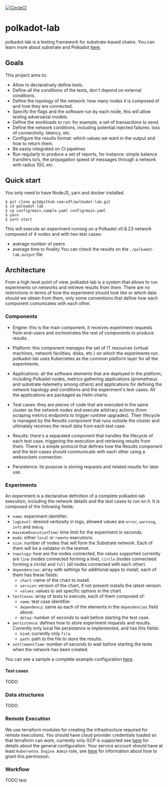 [![CircleCI](https://circleci.com/gh/w3f/polkadot-lab.svg?style=svg)](https://circleci.com/gh/w3f/polkadot-lab)

# polkadot-lab

polkadot-lab is a testing framework for substrate-based chains. You can learn
more about substrate and Polkadot [here](https://wiki.polkadot.network/).

## Goals

This project aims to:

* Allow to declaratively define tests.
* Define all the conditions of the tests, don't depend on external conditions.
* Define the topology of the network: how many nodes it is composed of and how
they are connected.
* Specify the flags and the software run by each node, this will allow testing
adversarial models.
* Define the workloads to run: for example, a set of transactions to send.
* Define the network conditions, including potential injected failures: loss of
connectivity, latency, etc.
* Configure the results format: which values we want in the output and how to
return them.
* Be easily integrated on CI pipelines
* Run regularly to produce a set of reports, for instance: simple balance transfers
tx/s, the propagation speed of messages through a network with radius 100, etc.

## Quick start

You only need to have NodeJS, yarn and docker installed.

```
$ git clone git@github.com:w3f/polkadot-lab.git
$ cd polkadot-lab
$ cp config/main.sample.yaml config/main.yaml
$ yarn
$ yarn start
```
This will execute an experiment running on a Polkadot v0.8.23 network composed
of 4 nodes and with two test cases:
* average number of peers
* average time to finality
You can check the results on the `./polkadot-lab.output` file

## Architecture

From a high level point of view, polkadot-lab is a system that allows to run
experiments on networks and retrieve results from them. There are no restrictions
in terms of how the experiment should look like or which data should we obtain
from them, only some conventions that define how each component comunicates with
each other.

### Components

* Engine: this is the main component, it receives experiment requests from end-users
and orchestrates the rest of components to produce results.

* Platform: this component manages the set of IT resources (virtual machines, network
facilities, disks, etc.) on which the experiments run. polkadot-lab uses
Kubernetes as the common platform layer for all the experiments.

* Applications: all the software elements that are deployed in the platform,
including Polkadot nodes, metrics gathering applications (prometheus and
substrate-telemetry among others) and applications for defining the network
topology and conditions and the experiment's test cases. All the applications
are packaged as Helm charts.

* Test cases: they are pieces of code that are executed in the same cluster as
the network nodes and execute arbitrary actions (from scraping metrics endpoints
to trigger runtime upgrades). Their lifecycle is managed by the Results component
that runs outside the cluster and ultimately receives the result data from each
test case.

* Results: there's a separated component that handles the lifecycle of each test
case, triggering the execution and retrieving results from them. There's a simple
protocol that defines how the Results component and the test-cases should
communicate with each other using a websockets connection.

* Persistence: its purpose is storing requests and related results for later use.

### Experiments

An experiment is a declarative definition of a complete polkadot-lab execution,
including the network details and the test cases to run on it. It is composed of
the following fields:

* `name`: experiment identifier.
* `logLevel`: desired verbosity in logs, allowed values are `error`, `warning`,
`info` and `debug`.
* `maximumExecutionTime`: time limit for the experiment in seconds.
* `mode`: either `local` or `remote` executions.
* `size`: number of nodes that will form the Substrate network. Each of them
will be a validator in the testnet.
* `topology`: how are the nodes connected, the values supported currently are
`line` (nodes connected forming a line), `circle` (nodes connecteed forming a
circle) and `full` (all nodes connected with each other).
* `dependencies`: array with settings for additional apps to install, each of them
has these fields:
  * `chart`: name of the chart to install.
  * `version`: version of the chart, if not present installs the latest version.
  * `values`: values to set specific options in the chart.
* `testCases`: array of tests to execute, each of them composed of:
  * `name`: test case identifier.
  * `dependency`: same as each of the elements in the `dependencies` field above.
  * `delay`: number of seconds to wait before starting the test case.
* `persistence`: defines how to store experiment requests and results. Currently
only local file persistence is implemented, and has this fields:
  * `kind`: currently only `file`.
  * `path`: path to the file to store the results.
* `settlementTime`: number of seconds to wait before starting the tests when the
network has been created.

You can see a sample a complete example configuration [here](./config/main.sample.yaml).

#### Test cases

TODO

### Data structures

TODO

### Remote Execution

We use terraform modules for creating the infrastructure required for remote
executions. You should have cloud provider credentials loaded so that terraform
can work, currently only GCP is supported see [here](https://www.terraform.io/docs/providers/google/guides/getting_started.html#adding-credentials) for details about the
general configuration. Your service account should have at least `Kubernetes
Engine Admin` role, see [here](https://cloud.google.com/iam/docs/granting-changing-revoking-access) for information about how to grant this permission.

### Workflow

TODO
test
